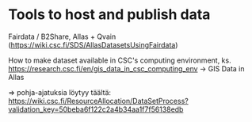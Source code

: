 # Tools to host and publish data

Fairdata / B2Share, Allas + Qvain (https://wiki.csc.fi/SDS/AllasDatasetsUsingFairdata) 

How to make dataset available in CSC's computing environment, ks. https://research.csc.fi/en/gis_data_in_csc_computing_env → GIS Data in Allas


=> pohja-ajatuksia löytyy täältä: https://wiki.csc.fi/ResourceAllocation/DataSetProcess?validation_key=50beba6f122c2a4b34aa1f7f56138edb